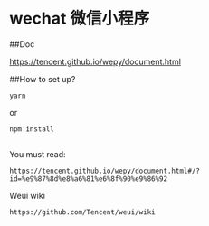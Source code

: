 # wechat 微信小程序

##Doc

https://tencent.github.io/wepy/document.html

##How to set up?

```
yarn 
```

or

```
npm install
```

##

You must read:

```
https://tencent.github.io/wepy/document.html#/?id=%e9%87%8d%e8%a6%81%e6%8f%90%e9%86%92
```

Weui wiki
```
https://github.com/Tencent/weui/wiki
```
